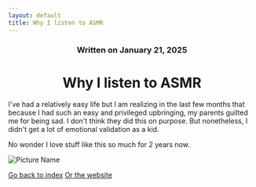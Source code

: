 ```yaml
---
layout: default
title: Why I listen to ASMR
---
```

### <center>Written on January 21, 2025</center>

# <center> Why I listen to ASMR </center>  

I've had a relatively easy life but I am realizing in the last few months that because I had such an easy and privileged upbringing, my parents guilted me for being sad. I don't think they did this on purpose. But nonetheless, I didn't get a lot of emotional validation as a kid.

No wonder I love stuff like this so much for 2 years now.

![Picture Name](https://images.guns.lol/NUF8D.jpg)

[Go back to index](./blog-index.md)
[Or the website](https://17hoodies.github.io/fonzi/index.html)
